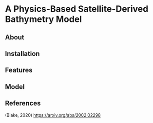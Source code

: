 # A Physics-Based Satellite-Derived Bathymetry Model


## About


## Installation 


## Features 


## Model 

## References

(Blake, 2020) https://arxiv.org/abs/2002.02298
